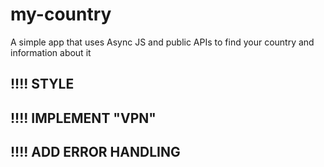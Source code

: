# my-country
A simple app that uses Async JS and public APIs to find your country and information about it

## !!!! STYLE
## !!!! IMPLEMENT "VPN"
## !!!! ADD ERROR HANDLING
